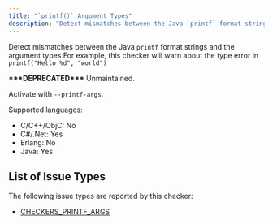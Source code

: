 ```yaml
---
title: "`printf()` Argument Types"
description: "Detect mismatches between the Java `printf` format strings and the argument types For example, this checker will warn about the type error in `printf(\"Hello %d\", \"world\")`"
---
```


Detect mismatches between the Java `printf` format strings and the argument types For example, this checker will warn about the type error in `printf("Hello %d", "world")`

**\*\*\*DEPRECATED\*\*\*** Unmaintained.

Activate with `--printf-args`.

Supported languages:
- C/C++/ObjC: No
- C#/.Net: Yes
- Erlang: No
- Java: Yes



## List of Issue Types

The following issue types are reported by this checker:
- [CHECKERS_PRINTF_ARGS](/docs/next/all-issue-types#checkers_printf_args)
